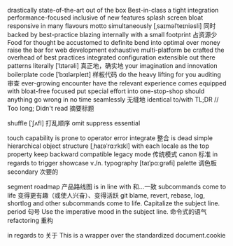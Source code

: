 drastically
state-of-the-art
out of the box
Best-in-class
a tight integration
performance-focused
inclusive of new features
splash screen
bloat
responsive
in many flavours
motto
simultaneously [ˌsaɪməlˈteɪniəsli] 同时
backed by best-practice
blazing
internally
with a small footprint 占资源少
Food for thought
be accustomed to
definite
bend into
optimal
over money
raise the bar for web development
exhaustive
multi-platform
be crafted
the overhead of
best practices
integrated
configuration
extensible
out there
patterns
literally [ˈlɪtərəli] 真正地，确实地
your imagination and innovation
boilerplate code [ˈbɔɪlərpleɪt] 样板代码
do the heavy lifting for you
auditing 审查
ever-growing
encounter
have the relevant experience
comes equipped with
bloat-free
focused
put special effort into
one-stop-shop
should anything go wrong
in no time
seamlessly 无缝地
identical to/with
TL;DR // Too long; Didn't read 摘要标题

shuffle [ˈʃʌfl] 打乱顺序
omit
suppress
essential

touch capability
is prone to operator error
integrate 整合
is dead simple
hierarchical object structure [ˌhaɪəˈrɑːrkɪkl]
with each locale as the top property
keep backward compatible
legacy mode 传统模式
canon 标准
in regards to
trigger
showcase v./n.
typography [taɪˈpɑːɡrəfi]
palette 调色板
secondary 次要的

segment
roadmap 产品路线图
is in line with 和...一致
subcommands
come to life 变得更有趣（或使人兴奋）、变得活跃
git blame, revert, rebase, log, shortlog and other subcommands come to life.
Capitalize the subject line.
period 句号
Use the imperative mood in the subject line. 命令式的语气
refactoring 重构

in regards to 关于
This is a wrapper over the standardized document.cookie
